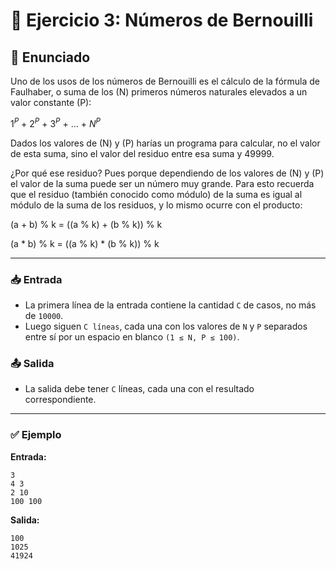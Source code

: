 # 📘 Ejercicio 3: Números de Bernouilli

## 📝 Enunciado
Uno de los usos de los números de Bernouilli es el cálculo de la fórmula de Faulhaber, o suma de los (N) primeros números naturales elevados a un valor constante (P):

$1^P$ + $2^P$ + $3^P$ + ... + $N^P$

Dados los valores de (N) y (P) harías un programa para calcular, no el valor de esta suma, sino el valor del residuo entre esa suma y 49999.

¿Por qué ese residuo? Pues porque dependiendo de los valores de (N) y (P) el valor de la suma puede ser un número muy grande. Para esto recuerda que el residuo (también conocido como módulo) de la suma es igual al módulo de la suma de los residuos, y lo mismo ocurre con el producto:

(a + b) % k = ((a % k) + (b % k)) % k

(a * b) % k = ((a % k) * (b % k)) % k


---

### 📥 Entrada
-  La primera línea de la entrada contiene la cantidad `C`
 de casos, no más de `10000`.
- Luego siguen `C líneas`, cada una con los valores de `N` y `P` separados entre sí por un espacio en blanco `(1 ≤ N, P ≤ 100)`.

### 📤 Salida
- La salida debe tener `C` líneas, cada una con el resultado correspondiente. 

---

### ✅ Ejemplo
**Entrada:**
```
3
4 3
2 10
100 100
```

**Salida:**
```
100
1025
41924
```
